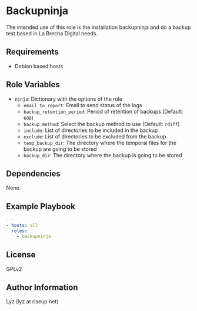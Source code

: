 Backupninja
=========

The intended use of this role is the installation backupninja and do a backup test based in La Brecha Digital needs.

Requirements
------------

* Debian based hosts

Role Variables
--------------
* `ninja`: Dictionary with the options of the role
  * `email_to_report`: Email to send status of the logs
  * `backup_retention_period`: Period of retention of backups (Default: `60D`)
  * `backup_method`: Select the backup method to use (Default: `rdiff`)
  * `include`: List of directories to be included in the backup
  * `exclude`: List of directories to be excluded from the backup
  * `temp_backup_dir`: The directory where the temporal files for the backup
    are going to be stored
  * `backup_dir`: The directory where the backup is going to be stored

Dependencies
------------

None.

Example Playbook
----------------

```yaml
---
- hosts: all
  roles:
    - backupninja
```

License
-------

GPLv2

Author Information
------------------

Lyz (lyz at riseup net)
